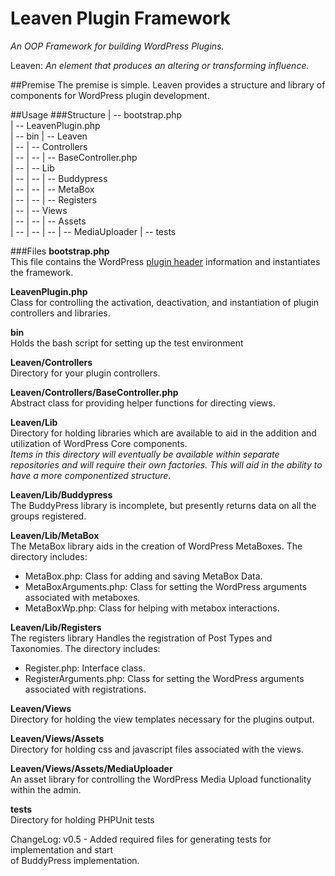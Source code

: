 Leaven Plugin Framework
==============
*An OOP Framework for building WordPress Plugins.*

Leaven: *An element that produces an altering or transforming influence.*

##Premise
The premise is simple. Leaven provides a structure and library of
components for WordPress plugin development.

##Usage
###Structure
   | -- bootstrap.php  
   | -- LeavenPlugin.php  
   | -- bin
   | -- Leaven  
   | -- | -- Controllers  
   | -- | -- | -- BaseController.php  
   | -- | -- Lib  
   | -- | -- | -- Buddypress  
   | -- | -- | -- MetaBox  
   | -- | -- | -- Registers  
   | -- | -- Views  
   | -- | -- | -- Assets  
   | -- | -- | -- | -- MediaUploader
   | -- tests

###Files
**bootstrap.php**  
This file contains the WordPress [plugin header][1] information and
instantiates the framework.

**LeavenPlugin.php**  
Class for controlling the activation, deactivation, and instantiation
of plugin controllers and libraries.

**bin**  
Holds the bash script for setting up the test environment

**Leaven/Controllers**  
Directory for your plugin controllers.  

**Leaven/Controllers/BaseController.php**  
Abstract class for providing helper functions for directing views.  


**Leaven/Lib**  
Directory for holding libraries which are available to aid in the addition
and utilization of WordPress Core components.  
*Items in this directory will eventually be available within separate
repositories and will require their own factories. This will aid in the ability
to have a more componentized structure.*

**Leaven/Lib/Buddypress**  
The BuddyPress library is incomplete, but presently returns data on all the  
groups registered.  

**Leaven/Lib/MetaBox**  
The MetaBox library aids in the creation of WordPress MetaBoxes. The directory
includes:
* MetaBox.php: Class for adding and saving MetaBox Data.
* MetaBoxArguments.php: Class for setting the WordPress arguments associated
with metaboxes.
* MetaBoxWp.php: Class for helping with metabox interactions.

**Leaven/Lib/Registers**  
The registers library Handles the registration of Post Types and Taxonomies.
The directory includes:
* Register.php: Interface class.
* RegisterArguments.php: Class for setting the WordPress arguments associated
with registrations.

**Leaven/Views**  
Directory for holding the view templates necessary for the plugins output.  

**Leaven/Views/Assets**  
Directory for holding css and javascript files associated with the views.

**Leaven/Views/Assets/MediaUploader**  
An asset library for controlling the WordPress Media Upload functionality
within the admin.

**tests**  
Directory for holding PHPUnit tests

ChangeLog:
v0.5 - Added required files for generating tests for implementation and start  
of BuddyPress implementation.

[1]: http://codex.wordpress.org/Writing_a_Plugin#File_Headers
